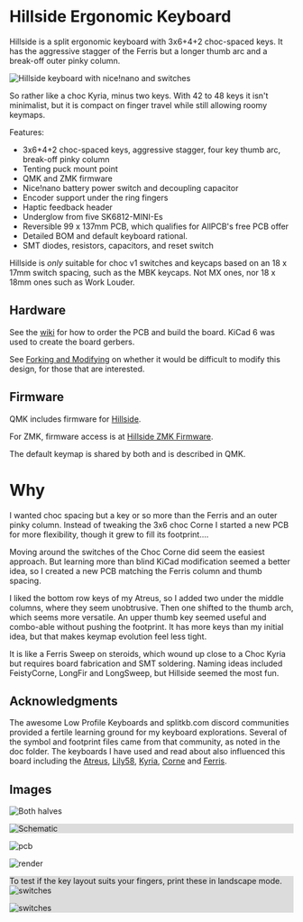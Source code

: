 # Hillside Ergonomic Keyboard

Hillside is a split ergonomic keyboard with 3x6+4+2 choc-spaced keys. It has the aggressive stagger of the Ferris but a longer thumb arc and a break-off outer pinky column.

![Hillside keyboard with nice!nano and switches](doc/image/nice_pair_stacked.png "Keyboard with nice!nano and switches")

So rather like a choc Kyria, minus two keys. With 42 to 48 keys it isn't minimalist,
  but it is compact on finger travel while still allowing roomy keymaps.

Features:
- 3x6+4+2 choc-spaced keys, aggressive stagger, four key thumb arc, break-off pinky column
- Tenting puck mount point
- QMK and ZMK firmware
- Nice!nano battery power switch and decoupling capacitor
- Encoder support under the ring fingers
- Haptic feedback header
- Underglow from five SK6812-MINI-Es
- Reversible 99 x 137mm PCB, which qualifies for AllPCB's free PCB offer
- Detailed BOM and default keyboard rational.
- SMT diodes, resistors, capacitors, and reset switch

Hillside is _only_ suitable for choc v1 switches and keycaps based on an 18 x 17mm switch spacing, such as the MBK keycaps. Not MX ones, nor 18 x 18mm ones such as Work Louder.

## Hardware

See the [wiki](https://github.com/mmccoyd/hillside/wiki)
  for how to order the PCB and build the board.
KiCad 6 was used to create the board gerbers.

See [Forking and Modifying](https://github.com/mmccoyd/hillside/wiki/Forking%20and%20Modifying)
  on whether it would be difficult to modify this design, for those that are interested.

## Firmware

QMK includes firmware for [Hillside](https://github.com/qmk/qmk_firmware/tree/master/keyboards/handwired/hillside).

For ZMK, firmware access is at [Hillside ZMK Firmware](https://github.com/mmccoyd/zmk-config).

The default keymap is shared by both and is described in QMK.

# Why

I wanted choc spacing but a key or so more than the Ferris and an outer pinky column. Instead of tweaking the 3x6 choc Corne I started a new PCB for more flexibility, though it grew to fill its footprint....

Moving around the switches of the Choc Corne did seem the easiest approach. But learning more than blind KiCad modification seemed a better idea, so I created a new PCB matching the Ferris column and thumb spacing.

I liked the bottom row keys of my Atreus, so I added two under the middle columns, where they seem unobtrusive. Then one shifted to the thumb arch, which seems more versatile. An upper thumb key seemed useful and combo-able without pushing the footprint. It has more keys than my initial idea, but that makes keymap evolution feel less tight.

It is like a Ferris Sweep on steroids, which wound up close to a Choc Kyria but requires board fabrication and SMT soldering.
Naming ideas included FeistyCorne, LongFir and LongSweep, but Hillside seemed the most fun.

## Acknowledgments

The awesome Low Profile Keyboards and splitkb.com discord communities provided a fertile learning ground for my keyboard explorations.
Several of the symbol and footprint files came from that community, as noted in the doc folder.
The keyboards I have used and read about also influenced this board including the
  [Atreus](https://shop.keyboard.io/products/keyboardio-atreus),
  [Lily58](https://github.com/kata0510/Lily58),
  [Kyria](https://splitkb.com/collections/keyboard-kits/products/kyria-pcb-kit),
  [Corne](https://github.com/foostan/crkbd) and
  [Ferris](https://github.com/pierrechevalier83/ferris).

## Images
![Both halves](doc/image/nice_pair_complete.png "Both halves")

<div style="background-color:#DCDCDC;">

![Schematic](doc/image/hillside-schema.svg "Schematic")
</div>

![pcb](doc/image/hillside-board.png "PCB")

![render](doc/image/hillside-front.png "Front Render")

<div style="background-color:#DCDCDC;">

To test if the key layout suits your fingers,
 print these in landscape mode.
![switches](doc/image/hillside-switches_left.svg "Switch Layout Left")

![switches](doc/image/hillside-switches_right.svg "Switch Layout Right")
</div>

